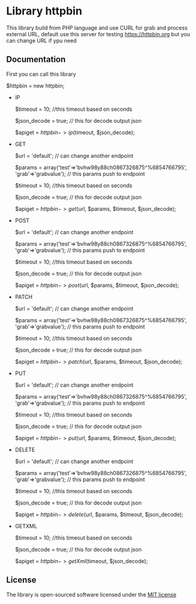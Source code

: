 # Library httpbin

This library build from PHP language and use CURL for grab and process external URL, default use this server for testing https://httpbin.org but you can change URL if ypu need

## Documentation

First you can call this library

$httpbin = new httpbin;

- IP

  $timeout = 10; //this timeout based on seconds
  
  $json_decode = true; // this for decode output json

  $apiget = $httpbin->ip($timeout, $json_decode);

- GET

  $url = 'default'; // can change another endpoint
  
  $params = array('test'=>'bvhw98y88ch0867326875^%6854766795', 'grab'=>'grabvalue'); // this params push to endpoint
  
  $timeout = 10; //this timeout based on seconds
  
  $json_decode = true; // this for decode output json

  $apiget = $httpbin->get($url, $params, $timeout, $json_decode);

- POST

  $url = 'default'; // can change another endpoint
  
  $params = array('test'=>'bvhw98y88ch0867326875^%6854766795', 'grab'=>'grabvalue'); // this params push to endpoint
  
  $timeout = 10; //this timeout based on seconds
  
  $json_decode = true; // this for decode output json
  
  $apiget = $httpbin->post($url, $params, $timeout, $json_decode);

- PATCH

  $url = 'default'; // can change another endpoint
  
  $params = array('test'=>'bvhw98y88ch0867326875^%6854766795', 'grab'=>'grabvalue'); // this params push to endpoint
  
  $timeout = 10; //this timeout based on seconds
  
  $json_decode = true; // this for decode output json
  
  $apiget = $httpbin->patch($url, $params, $timeout, $json_decode);

- PUT

  $url = 'default'; // can change another endpoint
  
  $params = array('test'=>'bvhw98y88ch0867326875^%6854766795', 'grab'=>'grabvalue'); // this params push to endpoint
  
  $timeout = 10; //this timeout based on seconds
  
  $json_decode = true; // this for decode output json
  
  $apiget = $httpbin->put($url, $params, $timeout, $json_decode);

- DELETE

  $url = 'default'; // can change another endpoint

  $params = array('test'=>'bvhw98y88ch0867326875^%6854766795', 'grab'=>'grabvalue'); // this params push to endpoint
  
  $timeout = 10; //this timeout based on seconds
  
  $json_decode = true; // this for decode output json
  
  $apiget = $httpbin->delete($url, $params, $timeout, $json_decode);

- GETXML

  $timeout = 10; //this timeout based on seconds
  
  $json_decode = true; // this for decode output json
  
  $apiget = $httpbin->getXml($timeout, $json_decode);

## License

The library is open-sourced software licensed under the [MIT license](http://opensource.org/licenses/MIT)

